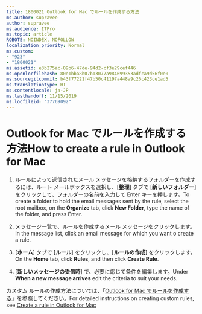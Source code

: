 ```yaml
---
title: 1800021 Outlook for Mac でルールを作成する方法
ms.author: supravee
author: supravee
ms.audience: ITPro
ms.topic: article
ROBOTS: NOINDEX, NOFOLLOW
localization_priority: Normal
ms.custom:
- "923"
- "1800021"
ms.assetid: e3b275ac-09b6-47de-94d2-cf3e29cef446
ms.openlocfilehash: 80e1bba8b07b13077a984699353adfca9d56f0e0
ms.sourcegitcommit: b43f77221f47b50c41197a448a9c26c423ce1ad5
ms.translationtype: HT
ms.contentlocale: ja-JP
ms.lasthandoff: 11/15/2019
ms.locfileid: "37769092"
---
```

# <a name="how-to-create-a-rule-in-outlook-for-mac"></a><span data-ttu-id="019dd-102">Outlook for Mac でルールを作成する方法</span><span class="sxs-lookup"><span data-stu-id="019dd-102">How to create a rule in Outlook for Mac</span></span>

1. <span data-ttu-id="019dd-103">ルールによって送信されたメール メッセージを格納するフォルダーを作成するには、ルート メールボックスを選択し、[**整理**] タブで [**新しいフォルダー**] をクリックして、フォルダーの名前を入力して Enter キーを押します。</span><span class="sxs-lookup"><span data-stu-id="019dd-103">To create a folder to hold the email messages sent by the rule, select the root mailbox, on the **Organize** tab, click **New Folder**, type the name of the folder, and press Enter.</span></span>

2. <span data-ttu-id="019dd-104">メッセージ一覧で、ルールを作成するメール メッセージをクリックします。</span><span class="sxs-lookup"><span data-stu-id="019dd-104">In the message list, click an email message for which you want o create a rule.</span></span>

3. <span data-ttu-id="019dd-105">[**ホーム**] タブで [**ルール**] をクリックし、[**ルールの作成**] をクリックします。</span><span class="sxs-lookup"><span data-stu-id="019dd-105">On the **Home** tab, click **Rules**, and then click **Create Rule**.</span></span>

4. <span data-ttu-id="019dd-106">[**新しいメッセージの受信時**] で、必要に応じて条件を編集します。</span><span class="sxs-lookup"><span data-stu-id="019dd-106">Under **When a new message arrives** edit the criteria to suit your needs.</span></span> 

<span data-ttu-id="019dd-107">カスタム ルールの作成方法については、「[Outlook for Mac でルールを作成する](https://aka.ms/AA1uy0v)」を参照してください。</span><span class="sxs-lookup"><span data-stu-id="019dd-107">For detailed instructions on creating custom rules, see [Create a rule in Outlook for Mac](https://aka.ms/AA1uy0v)</span></span>
  